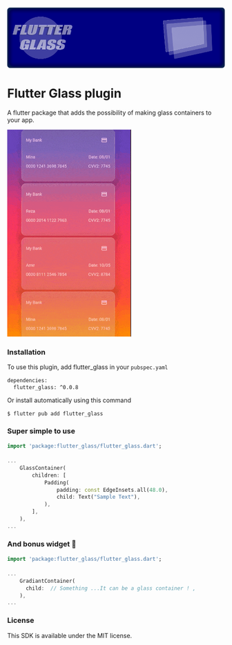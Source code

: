 ![Screenshot](https://github.com/esmaeil-ahmadipour/esmaeil-ahmadipour/blob/main/upload/packages/flutter_glass/banner.png?raw=true "Flutter Glass Banner")
# Flutter Glass plugin

A flutter package that adds the possibility of making glass containers to your app.

![Screenshot](https://github.com/esmaeil-ahmadipour/esmaeil-ahmadipour/blob/main/upload/packages/flutter_glass/preview.gif?raw=true "Flutter Glass Demo")

### Installation

To use this plugin, add flutter_glass in your `pubspec.yaml`

```
dependencies:
  flutter_glass: ^0.0.8
```

Or install automatically using this command

```
$ flutter pub add flutter_glass
```

### Super simple to use

```dart
import 'package:flutter_glass/flutter_glass.dart';

...
    GlassContainer(
        children: [
            Padding(
                padding: const EdgeInsets.all(48.0),
                child: Text("Sample Text"),
            ),
        ],
    ),
...
```

### And bonus widget 🎉

```dart
import 'package:flutter_glass/flutter_glass.dart';

...
    GradiantContainer(
      child:  // Something ...It can be a glass container ! ,
    ),
...

```

### License

This SDK is available under the MIT license.
